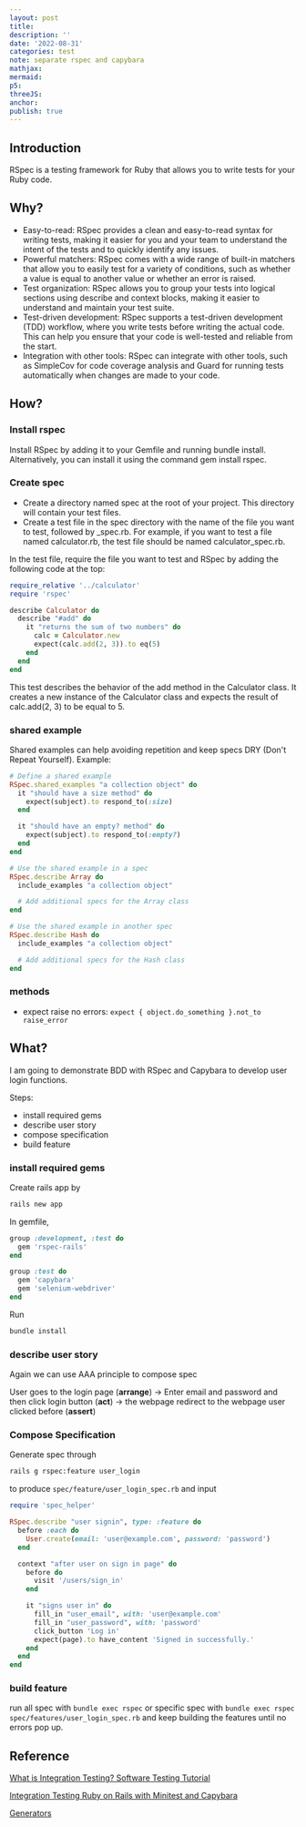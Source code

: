 ```yaml
---
layout: post
title:
description: ''
date: '2022-08-31'
categories: test
note: separate rspec and capybara
mathjax:
mermaid:
p5:
threeJS:
anchor:
publish: true
---
```


## Introduction

RSpec is a testing framework for Ruby that allows you to write tests for your Ruby code.

## Why?

* Easy-to-read: RSpec provides a clean and easy-to-read syntax for writing tests, making it easier for you and your team to understand the intent of the tests and to quickly identify any issues.
* Powerful matchers: RSpec comes with a wide range of built-in matchers that allow you to easily test for a variety of conditions, such as whether a value is equal to another value or whether an error is raised.
* Test organization: RSpec allows you to group your tests into logical sections using describe and context blocks, making it easier to understand and maintain your test suite.
* Test-driven development: RSpec supports a test-driven development (TDD) workflow, where you write tests before writing the actual code. This can help you ensure that your code is well-tested and reliable from the start.
* Integration with other tools: RSpec can integrate with other tools, such as SimpleCov for code coverage analysis and Guard for running tests automatically when changes are made to your code.

## How?

### Install rspec

Install RSpec by adding it to your Gemfile and running bundle install. Alternatively, you can install it using the command gem install rspec.

### Create spec

* Create a directory named spec at the root of your project. This directory will contain your test files.
* Create a test file in the spec directory with the name of the file you want to test, followed by _spec.rb. For example, if you want to test a file named calculator.rb, the test file should be named calculator_spec.rb.

In the test file, require the file you want to test and RSpec by adding the following code at the top:

```ruby
require_relative '../calculator'
require 'rspec'

describe Calculator do
  describe "#add" do
    it "returns the sum of two numbers" do
      calc = Calculator.new
      expect(calc.add(2, 3)).to eq(5)
    end
  end
end
```

This test describes the behavior of the add method in the Calculator class. It creates a new instance of the Calculator class and expects the result of calc.add(2, 3) to be equal to 5.

### shared example

Shared examples can help avoiding repetition and keep specs DRY (Don't Repeat Yourself). Example:

```ruby
# Define a shared example
RSpec.shared_examples "a collection object" do
  it "should have a size method" do
    expect(subject).to respond_to(:size)
  end

  it "should have an empty? method" do
    expect(subject).to respond_to(:empty?)
  end
end

# Use the shared example in a spec
RSpec.describe Array do
  include_examples "a collection object"

  # Add additional specs for the Array class
end

# Use the shared example in another spec
RSpec.describe Hash do
  include_examples "a collection object"

  # Add additional specs for the Hash class
end
```

### methods

* expect raise no errors: `expect { object.do_something }.not_to raise_error`

## What?

I am going to demonstrate BDD with RSpec and Capybara to develop user login functions.

Steps:

* install required gems
* describe user story
* compose specification
* build feature

### install required gems

Create rails app by

```bash
rails new app
```

In gemfile,

```ruby
group :development, :test do
  gem 'rspec-rails'
end

group :test do
  gem 'capybara'
  gem 'selenium-webdriver'
end
```

Run

```bash
bundle install
```

### describe user story

Again we can use AAA principle to compose spec

User goes to the login page (**arrange**) -> Enter email and password and then click login button (**act**) -> the webpage redirect to the webpage user clicked before (**assert**)

### Compose Specification

Generate spec through

```bash
rails g rspec:feature user_login
```

to produce `spec/feature/user_login_spec.rb` and input

```ruby
require 'spec_helper'

RSpec.describe "user signin", type: :feature do
  before :each do
    User.create(email: 'user@example.com', password: 'password')
  end

  context "after user on sign in page" do
    before do
      visit '/users/sign_in'
    end

    it "signs user in" do
      fill_in "user_email", with: 'user@example.com'
      fill_in "user_password", with: 'password'
      click_button 'Log in'
      expect(page).to have_content 'Signed in successfully.'
    end
  end
end
```

### build feature

run all spec with `bundle exec rspec` or specific spec with `bundle exec rspec spec/features/user_login_spec.rb` and keep building the features until no errors pop up.

## Reference

[What is Integration Testing? Software Testing Tutorial](https://www.youtube.com/watch?v=QYCaaNz8emY)

[Integration Testing Ruby on Rails with Minitest and Capybara](https://semaphoreci.com/community/tutorials/integration-testing-ruby-on-rails-with-minitest-and-capybara)

[Generators](https://relishapp.com/rspec/rspec-rails/docs/generators)
